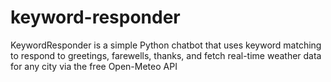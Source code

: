 # keyword-responder
KeywordResponder is a simple Python chatbot that uses keyword matching to respond to greetings, farewells, thanks, and fetch real-time weather data for any city via the free Open-Meteo API
